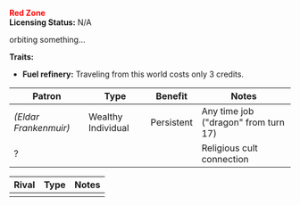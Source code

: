 <strong style="color: red;">Red Zone</strong>  
**Licensing Status:** N/A 

orbiting something...

**Traits:** 
* **Fuel refinery:** Traveling from this world costs only 3 credits.

| Patron                | Type               | Benefit    | Notes                                |
| --------------------- | ------------------ | ---------- | ------------------------------------ |
| *(Eldar Frankenmuir)* | Wealthy Individual | Persistent | Any time job ("dragon" from turn 17) |
| ?                     |                    |            | Religious cult connection            |

| Rival | Type | Notes |
| ----- | ---- | ----- |
|       |      |       |
